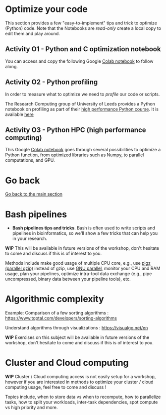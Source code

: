 # Optimize your code

This section provides a few "easy-to-implement" tips and trick to optimize (Python) code. Note that the Notebooks are *read-only* create a local copy to edit them and play around.

## Activity O1 - Python and C optimization notebook

You can access and copy the following Google [Colab notebook](https://colab.research.google.com/drive/10F_LoZgLSoruaVk5jKzAQ6Mz2PyD3--a?usp=sharing) to follow along.

## Activity O2 - Python profiling

In order to measure what to optimize we need to *profile* our code or scripts.

The Research Computing group of University of Leeds provides a Python notebook on profiling as part of their [high performance Python course](https://arc.leeds.ac.uk/training/courses/swd6/). It is available [here](https://colab.research.google.com/github/ARCTraining/swd6_hpp/blob/master/docs/01_profiling.ipynb)

## Activity O3 - Python HPC (high performance computing)

This Google [Colab notebook](https://colab.research.google.com/drive/1AWTMJ9VKkWwJyf5Xc8wlHeAY5I3x5PYs?usp=sharing) goes through several possibilities to optimize a Python function, from optimized libraries such as Numpy, to parallel computations, and GPU.

# Go back

[Go back to the main section](../README.md)

# Bash pipelines

- **Bash pipelines tips and tricks**. Bash is often used to write scripts and pipelines in bioinformatics, so we'll show a few tricks that can help you in your research.

**WIP** This will be available in future versions of the workshop, don't hesitate to come and discuss if this is of interest to you.

Methods include make good usage of multiple CPU core, e.g., use [pigz (parallel gzip)](https://zlib.net/pigz/) instead of gzip, use [GNU parallel](https://www.gnu.org/software/parallel/), monitor your CPU and RAM usage, plan your pipelines, optimize intra-tool data exchange (e.g., pipe uncompressed, binary data between your pipeline tools), etc.

# Algorithmic complexity

Example: Comparison of a few sorting algorithms : https://www.toptal.com/developers/sorting-algorithms

Understand algorithms through visualizations : https://visualgo.net/en

**WIP** Exercises on this subject will be available in future versions of the workshop, don't hesitate to come and discuss if this is of interest to you.

# Cluster and Cloud computing

**WIP** Cluster / Cloud computing access is not easily setup for a workshop, however if you are interested in methods to optimize your cluster / cloud computing usage, feel free to come and discuss !

Topics include, when to store data vs when to recompute, how to parallelize tasks, how to split your workloads, inter-task dependencies, spot compute vs high priority and more.
